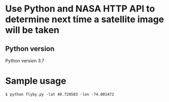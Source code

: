 # Use Python and NASA HTTP API to determine next time a satellite image will be taken

## Python version
Python version 3.7

# Sample usage
`$ python flyby.py -lat 40.720583 -lon -74.001472`
